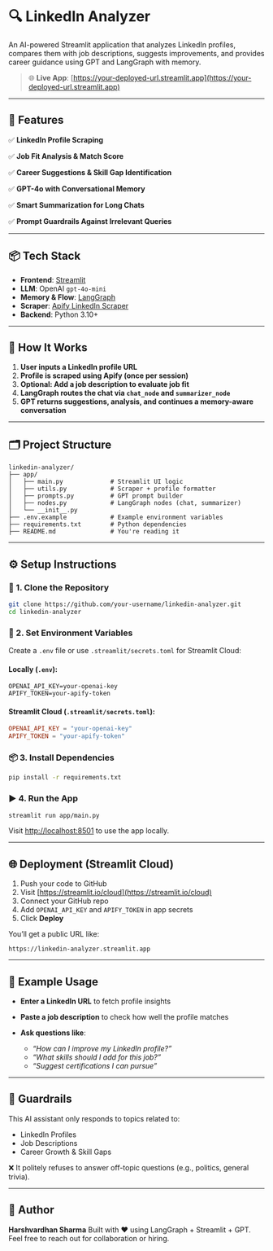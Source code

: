 
# 🔍 LinkedIn Analyzer

An AI-powered Streamlit application that analyzes LinkedIn profiles, compares them with job descriptions, suggests improvements, and provides career guidance using GPT and LangGraph with memory.

> 🌐 **Live App**: [https://your-deployed-url.streamlit.app](https://your-deployed-url.streamlit.app)

---

## 🚀 Features

✅ **LinkedIn Profile Scraping**

✅ **Job Fit Analysis & Match Score**

✅ **Career Suggestions & Skill Gap Identification**

✅ **GPT-4o with Conversational Memory**

✅ **Smart Summarization for Long Chats**

✅ **Prompt Guardrails Against Irrelevant Queries**

---

## 📦 Tech Stack

* **Frontend**: [Streamlit](https://streamlit.io/)
* **LLM**: OpenAI `gpt-4o-mini`
* **Memory & Flow**: [LangGraph](https://github.com/langchain-ai/langgraph)
* **Scraper**: [Apify LinkedIn Scraper](https://apify.com/supreme_coder/linkedin-profile-scraper)
* **Backend**: Python 3.10+

---

## 🧠 How It Works

1. **User inputs a LinkedIn profile URL**
2. **Profile is scraped using Apify (once per session)**
3. **Optional: Add a job description to evaluate job fit**
4. **LangGraph routes the chat via `chat_node` and `summarizer_node`**
5. **GPT returns suggestions, analysis, and continues a memory-aware conversation**

---

## 🗂️ Project Structure

```
linkedin-analyzer/
├── app/
│   ├── main.py             # Streamlit UI logic
│   ├── utils.py            # Scraper + profile formatter
│   ├── prompts.py          # GPT prompt builder
│   ├── nodes.py            # LangGraph nodes (chat, summarizer)
│   └── __init__.py
├── .env.example            # Example environment variables
├── requirements.txt        # Python dependencies
├── README.md               # You're reading it
```

---

## ⚙️ Setup Instructions

### 🔧 1. Clone the Repository

```bash
git clone https://github.com/your-username/linkedin-analyzer.git
cd linkedin-analyzer
```

### 🔐 2. Set Environment Variables

Create a `.env` file or use `.streamlit/secrets.toml` for Streamlit Cloud:

#### Locally (`.env`):

```env
OPENAI_API_KEY=your-openai-key
APIFY_TOKEN=your-apify-token
```

#### Streamlit Cloud (`.streamlit/secrets.toml`):

```toml
OPENAI_API_KEY = "your-openai-key"
APIFY_TOKEN = "your-apify-token"
```

### 📦 3. Install Dependencies

```bash
pip install -r requirements.txt
```

### ▶️ 4. Run the App

```bash
streamlit run app/main.py
```

Visit [http://localhost:8501](http://localhost:8501) to use the app locally.

---

## 🌐 Deployment (Streamlit Cloud)

1. Push your code to GitHub
2. Visit [https://streamlit.io/cloud](https://streamlit.io/cloud)
3. Connect your GitHub repo
4. Add `OPENAI_API_KEY` and `APIFY_TOKEN` in app secrets
5. Click **Deploy**

You’ll get a public URL like:

```
https://linkedin-analyzer.streamlit.app
```

---

## 🧪 Example Usage

* **Enter a LinkedIn URL** to fetch profile insights
* **Paste a job description** to check how well the profile matches
* **Ask questions like**:

  * *“How can I improve my LinkedIn profile?”*
  * *“What skills should I add for this job?”*
  * *“Suggest certifications I can pursue”*

---

## 🚧 Guardrails

This AI assistant only responds to topics related to:

* LinkedIn Profiles
* Job Descriptions
* Career Growth & Skill Gaps

❌ It politely refuses to answer off-topic questions (e.g., politics, general trivia).

---

## 🙋 Author

**Harshvardhan Sharma**
Built with ❤️ using LangGraph + Streamlit + GPT.
Feel free to reach out for collaboration or hiring.
